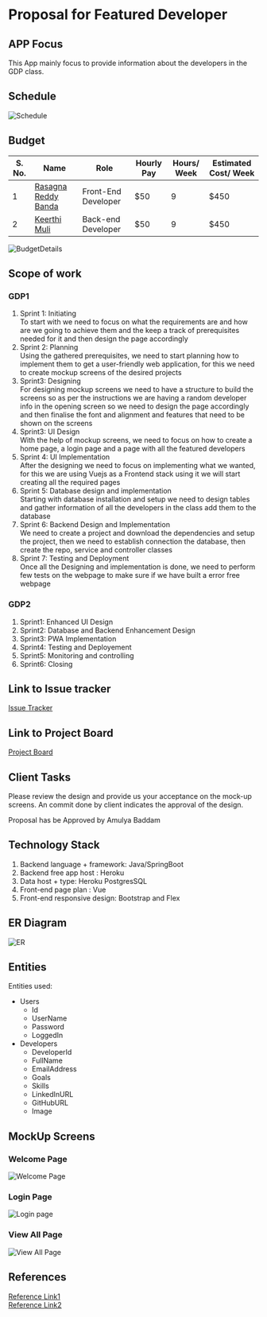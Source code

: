 # Proposal for Featured Developer
## APP Focus
This App mainly focus to provide information about the developers in the GDP class.
## Schedule
![Schedule](https://github.com/KeerthiMuli/Featured-Developer-Proposal/blob/main/images/Schedule_Details.PNG)
## Budget
| S. No. | Name                                                            | Role              | Hourly Pay                | Hours/ Week | Estimated Cost/ Week |
|------|--------------------------------------------------------------------|--------------------|------------------------| ------------- | ---------- |
| 1    | [Rasagna Reddy Banda](https://github.com/Rasagna0409/)           | Front-End Developer  | $50 |   9 |  $450  |
| 2    | [Keerthi Muli](https://github.com/KeerthiMuli/)                   | Back-end Developer | $50 | 9  | $450 |

![BudgetDetails](https://github.com/KeerthiMuli/Featured-Developer-Proposal/blob/main/images/Budget_Details.PNG)
## Scope of work
### GDP1
<ol>
  <li> Sprint 1: Initiating</li>
To start with we need to focus on what the requirements are and how are we going to achieve them and the keep a track of prerequisites needed for it and then design the page accordingly
  <li>Sprint 2: Planning</li>
Using the gathered prerequisites, we need to start planning how to implement them to get a user-friendly web application, for this we need to create mockup screens of the desired projects
  <li>Sprint3: Designing</li>
 For designing mockup screens we need to have a structure to build the screens so as per the instructions we are having a random developer info in the opening screen so we need to design the page accordingly and then finalise the font and alignment and features that need to be shown on the screens
  <li>Sprint3: UI Design</li>
With the help of mockup screens, we need to focus on how to create a home page, a login page and a page with all the featured developers
  <li>Sprint 4: UI Implementation</li>
After the designing we need to focus on implementing what we wanted, for this we are using Vuejs as a 
Frontend stack using it we will start creating all the required pages
  <li>Sprint 5: Database design and implementation</li>
Starting with database installation and setup we need to design tables and gather information of all the developers in the class add them to the database
  <li>Sprint 6: Backend Design and Implementation</li>
We need to create a project and download the dependencies and setup the project, then we need to establish connection the database, then create the repo, service and controller classes  
  <li>Sprint 7: Testing and Deployment</li>
Once all the Designing and implementation is done, we need to perform few tests on the webpage to make sure if we have built a error free webpage
  </ol>
  
  ### GDP2
  <ol>
  <li>Sprint1: Enhanced UI Design</li>
  <li>Sprint2: Database and Backend Enhancement Design</li>
  <li>Sprint3: PWA Implementation</li>
  <li>Sprint4: Testing and Deployement</li>
  <li>Sprint5: Monitoring and controlling</li>
  <li>Sprint6: Closing</li>
  </ol>
  
## Link to Issue tracker
[Issue Tracker](https://github.com/KeerthiMuli/Featured-Developer-Proposal/milestones)

## Link to Project Board
[Project Board](https://github.com/KeerthiMuli/Featured-Developer-Proposal/projects/1)

  
## Client Tasks
Please review the design and provide us your acceptance on the mock-up screens.
An commit done by client indicates the approval of the design.

Proposal has be Approved by Amulya Baddam 

## Technology Stack
<ol>
  <li> Backend language + framework: Java/SpringBoot </li>
  <li> Backend free app host : Heroku </li>
  <li> Data host + type: Heroku PostgresSQL </li>
  <li> Front-end page plan : Vue </li>
  <li> Front-end responsive design: Bootstrap and Flex </li>
  </ol>
  
## ER Diagram
![ER](https://github.com/KeerthiMuli/Featured-Developer-Proposal/blob/main/images/ERDiagram%20.jpeg)


## Entities

Entities used:

- Users
    - Id
    - UserName
    - Password
    - LoggedIn
 - Developers
    - DeveloperId
    - FullName
    - EmailAddress
    - Goals
    - Skills
    - LinkedInURL
    - GitHubURL
    - Image

## MockUp Screens

### Welcome Page
![Welcome Page](https://github.com/KeerthiMuli/Featured-Developer-Proposal/blob/main/images/Welcomepage.PNG)

### Login Page
![Login page](https://github.com/KeerthiMuli/Featured-Developer-Proposal/blob/main/images/Login%20page.PNG)

### View All Page
![View All Page](https://github.com/KeerthiMuli/Featured-Developer-Proposal/blob/main/images/Viewall.PNG)

## References
[Reference Link1](https://github.com/AbhiRam0099/Proposal4A/blob/main/Proposal.md)<br /> 
[Reference Link2](https://github.com/Dixith1196/THE-HUNT)


